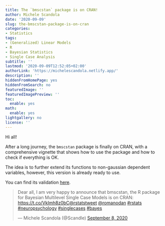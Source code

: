 ```yaml
---
title: The `bmscstan` package is on CRAN!
author: Michele Scandola
date: '2020-09-09'
slug: the-bmscstan-package-is-on-cran
categories:
- Statistics
tags:
- (Generalized) Linear Models
- R
- Bayesian Statistics
- Single Case Analysis
subtitle: ''
lastmod: '2020-09-09T12:52:05+02:00'
authorLink: 'https://michelescandola.netlify.app/'
description: ''
hiddenFromHomePage: yes
hiddenFromSearch: no
featuredImage: ''
featuredImagePreview: ''
toc:
  enable: yes
math:
  enable: yes
lightgallery: no
license: ''
---
```


Hi all!

After a long journey, the `bmscstan` package is finally on CRAN,
with a comprehensive vignette that shows how to use the package and how to
check if everything is OK.

The idea is to further extend its functions to non-gaussian dependent variables,
however, this version is
already ready to use.

You can find its validation [here](https://psyarxiv.com/sajdq/).


<blockquote class="twitter-tweet"><p lang="en" dir="ltr">Dear all, I am very happy to announce that bmscstan, the R package for Bayesian Multilevel Single Case Models is on CRAN: <a href="https://t.co/VkImh8z0bC">https://t.co/VkImh8z0bC</a><a href="https://twitter.com/rstatstweet?ref_src=twsrc%5Etfw">@rstatstweet</a> <a href="https://twitter.com/romanodan?ref_src=twsrc%5Etfw">@romanodan</a> <a href="https://twitter.com/hashtag/rstats?src=hash&amp;ref_src=twsrc%5Etfw">#rstats</a> <a href="https://twitter.com/hashtag/neuropsychology?src=hash&amp;ref_src=twsrc%5Etfw">#neuropsychology</a> <a href="https://twitter.com/hashtag/singlecases?src=hash&amp;ref_src=twsrc%5Etfw">#singlecases</a> <a href="https://twitter.com/hashtag/bayes?src=hash&amp;ref_src=twsrc%5Etfw">#bayes</a></p>&mdash; Michele Scandola (@Scandle) <a href="https://twitter.com/Scandle/status/1303354948164497408?ref_src=twsrc%5Etfw">September 8, 2020</a></blockquote> <script async src="https://platform.twitter.com/widgets.js" charset="utf-8"></script> 
